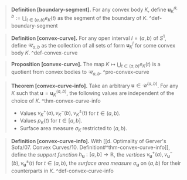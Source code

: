 

> __Definition [boundary-segment].__ For any convex body $K$, define $\mathbf{u}_K^{a, b} := \bigcup_{t \in (a, b)} e_K(t)$ as the segment of the boundary of $K$. ^def-boundary-segment

> __Definition [convex-curve].__ For any open interval $I = (a, b)$ of $S^1$, define $\mathcal{U}_{a, b}$ as the collection of all sets of form $\mathbf{u}_K^I$ for some convex body $K$. ^def-convex-curve

> __Proposition [convex-curve].__ The map $K \mapsto \bigcup_{t \in (a, b)} e_K(t)$ is a quotient from convex bodies to $\mathcal{U}_{a, b}$. ^pro-convex-curve

> __Theorem [convex-curve-info].__ Take an arbitrary $\mathbf{u} \in \mathcal{U}^{(a, b)}$. For any $K$ such that $\mathbf{u} = \mathbf{u}_K^{(a, b)}$, the following values are independent of the choice of $K$. ^thm-convex-curve-info
> 
> - Values $v_K^+(a), v_K^-(b), v_K^{\pm}(t)$ for $t \in (a, b)$.
> - Values $p_K(t)$ for $t \in [a, b]$.
> - Surface area measure $\sigma_K$ restricted to $(a, b)$.

> __Definition [convex-curve-info].__ With [[d. Optimality of Gerver's Sofa/07. Convex Curves/10. Definition#^thm-convex-curve-info]], define the _support function_ $h_\mathbf{u} : [a, b] \to \mathbb{R}$, the _vertices_ $v_{\mathbf{u}}^+(a), v_{\mathbf{u}}^-(b), v_{\mathbf{u}}^{\pm}(t)$ for $t \in (a, b)$, the _surface area measure_ $\sigma_{\mathbf{u}}$ on $(a, b)$ for their counterparts in $K$. ^def-convex-curve-info